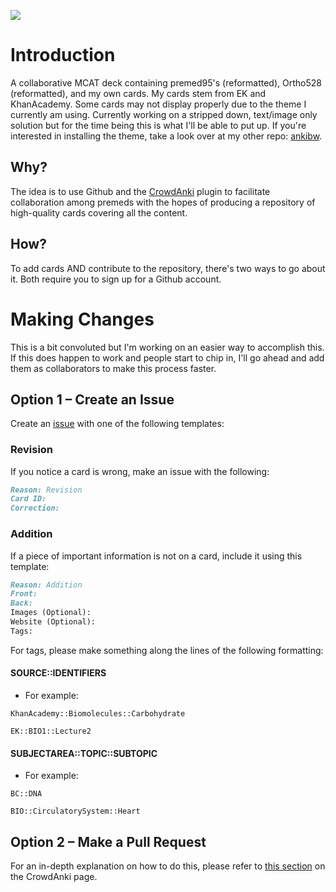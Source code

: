 <img src="https://img.shields.io/badge/card%20count-5000%2B-red.svg"></img>

# Introduction
A collaborative MCAT deck containing premed95's (reformatted), Ortho528 (reformatted), and my own cards. My cards stem from EK and KhanAcademy. Some cards may not display properly due to the theme I currently am using. Currently working on a stripped down, text/image only solution but for the time being this is what I'll be able to put up. If you're interested in installing the theme, take a look over at my other repo: [ankibw](https://github.com/capaldo/ankiBW).

## Why?
The idea is to use Github and the [CrowdAnki](https://github.com/Stvad/CrowdAnki) plugin to facilitate collaboration among premeds with the hopes of producing a repository of high-quality cards covering all the content.

## How?
To add cards AND contribute to the repository, there's two ways to go about it. Both require you to sign up for a Github account.

# Making Changes
This is a bit convoluted but I'm working on an easier way to accomplish this. If this does happen to work and people start to chip in, I'll go ahead and add them as collaborators to make this process faster.

## Option 1 – Create an Issue
Create an [issue](https://github.com/capaldo/MCUltra/issues/new) with one of the following templates:

### Revision
If you notice a card is wrong, make an issue with the following:
```markdown
Reason: Revision
Card ID:
Correction:
```

### Addition
If a piece of important information is not on a card, include it using this template:
```markdown
Reason: Addition
Front:
Back:
Images (Optional):
Website (Optional):
Tags:
```

For tags, please make something along the lines of the following formatting:
#### SOURCE::IDENTIFIERS
* For example: 
```
KhanAcademy::Biomolecules::Carbohydrate
```
```
EK::BIO1::Lecture2
```
#### SUBJECTAREA::TOPIC::SUBTOPIC
* For example:
```
BC::DNA
```
```
BIO::CirculatorySystem::Heart
```

## Option 2 – Make a Pull Request
For an in-depth explanation on how to do this, please refer to [this section](https://github.com/Stvad/CrowdAnki#how-to-collaborate-via-github) on the CrowdAnki page.
